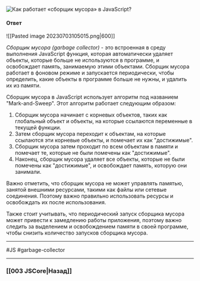 ![Как работает «сборщик мусора» в JavaScript?](https://youtu.be/trriSYNrHw4?t=786)

#### Ответ

![[Pasted image 20230703105015.png|600]]

*Сборщик мусора (garbage collector)* - это встроенная в среду выполнения JavaScript функция, которая автоматически удаляет объекты, которые больше не используются в программе, и освобождает память, занимаемую этими объектами. Сборщик мусора работает в фоновом режиме и запускается периодически, чтобы определить, какие объекты в программе больше не нужны, и удалить их из памяти.

Сборщик мусора в JavaScript использует алгоритм под названием "Mark-and-Sweep". Этот алгоритм работает следующим образом:

1. Сборщик мусора начинает с корневых объектов, таких как глобальный объект и объекты, на которые ссылаются переменные в текущей функции.
2. Затем сборщик мусора переходит к объектам, на которые ссылаются эти корневые объекты, и помечает их как "достижимые".
3. Сборщик мусора затем проходит по всем объектам в памяти и помечает те, которые не были помечены как "достижимые".
4. Наконец, сборщик мусора удаляет все объекты, которые не были помечены как "достижимые", и освобождает память, которую они занимали.

Важно отметить, что сборщик мусора не может управлять памятью, занятой внешними ресурсами, такими как файлы или сетевые соединения. Поэтому важно правильно использовать ресурсы и освобождать их после использования.

Также стоит учитывать, что периодический запуск сборщика мусора может привести к замедлению работы приложения, поэтому важно следить за выделением и освобождением памяти в своей программе, чтобы снизить количество запусков сборщика мусора.

___
 #JS #garbage-collector 

___

### [[003 JSCore|Назад]]